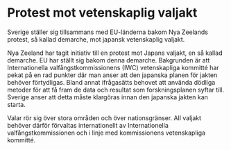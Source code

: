 # Protest mot vetenskaplig valjakt

Sverige ställer sig tillsammans med EU-länderna bakom Nya Zeelands protest, så kallad demarche, mot japansk vetenskaplig valjakt.

Nya Zeeland har tagit initiativ till en protest mot Japans valjakt, en så kallad demarche. EU har ställt sig bakom denna demarche. Bakgrunden är att Internationella valfångstkommissionens (IWC) vetenskapliga kommitté har pekat på en rad punkter där man anser att den japanska planen för jakten behöver förtydligas. Bland annat ifrågasätts behovet att använda dödliga metoder för att få fram de data och resultat som forskningsplanen syftar till. Sverige anser att detta måste klargöras innan den japanska jakten kan starta.

Valar rör sig över stora områden och över nationsgränser. All valjakt behöver därför förvaltas internationellt av Internationella valfångstkommissionen och i linje med kommissionens vetenskapliga kommitté.
